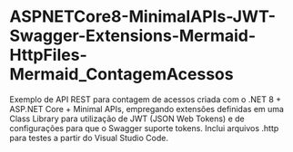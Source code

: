 # ASPNETCore8-MinimalAPIs-JWT-Swagger-Extensions-Mermaid-HttpFiles-Mermaid_ContagemAcessos
Exemplo de API REST para contagem de acessos criada com o .NET 8 + ASP.NET Core + Minimal APIs, empregando extensões definidas em uma Class Library para utilização de JWT (JSON Web Tokens) e de configurações para que o Swagger suporte tokens. Inclui arquivos .http para testes a partir do Visual Studio Code.
